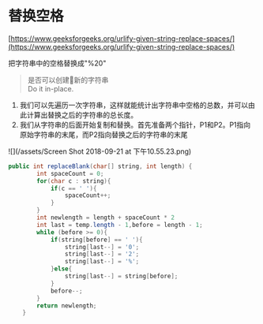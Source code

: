 # 替换空格

[https://www.geeksforgeeks.org/urlify-given-string-replace-spaces/](https://www.geeksforgeeks.org/urlify-given-string-replace-spaces/)

把字符串中的空格替换成"%20"

> 是否可以创建新的字符串  
> Do it in-place.

1. 我们可以先遍历一次字符串，这样就能统计出字符串中空格的总数，并可以由此计算出替换之后的字符串的总长度。
2. 我们从字符串的后面开始复制和替换。首先准备两个指针，P1和P2。P1指向原始字符串的末尾，而P2指向替换之后的字符串的末尾

![](/assets/Screen Shot 2018-09-21 at 下午10.55.23.png)

```java
public int replaceBlank(char[] string, int length) {
        int spaceCount = 0;
        for(char c : string){
            if(c == ' '){
                spaceCount++;
            }
        }
        int newlength = length + spaceCount * 2
        int last = temp.length - 1,before = length - 1;
        while (before >= 0){
            if(string[before] == ' '){
                string[last--] = '0';
                string[last--] = '2';
                string[last--] = '%';
            }else{
                string[last--] = string[before];
            }
            before--;
        }
        return newlength;
    }
```



